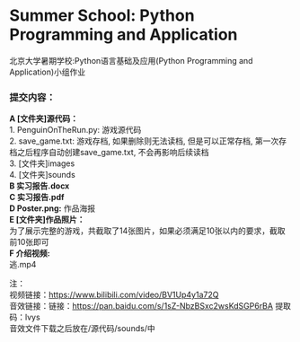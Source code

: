 # Summer School: Python Programming and Application
北京大学暑期学校:Python语言基础及应用(Python Programming and Application)小组作业  

### 提交内容：
**A [文件夹]源代码：**  
    1. PenguinOnTheRun.py: 游戏源代码  
    2. save_game.txt: 游戏存档, 如果删除则无法读档, 但是可以正常存档, 第一次存档之后程序自动创建save_game.txt, 不会再影响后续读档  
    3. [文件夹]images  
    4. [文件夹]sounds  
**B 实习报告.docx**  
**C 实习报告.pdf**  
**D Poster.png:** 作品海报  
**E [文件夹]作品照片：**  
为了展示完整的游戏，共截取了14张图片，如果必须满足10张以内的要求，截取前10张即可  
**F 介绍视频:**  
逃.mp4  

注：  
视频链接：https://www.bilibili.com/video/BV1Up4y1a72Q  
音效链接：链接：https://pan.baidu.com/s/1sZ-NbzBSxc2wsKdSGP6rBA 提取码：lvys  
音效文件下载之后放在/源代码/sounds/中  
